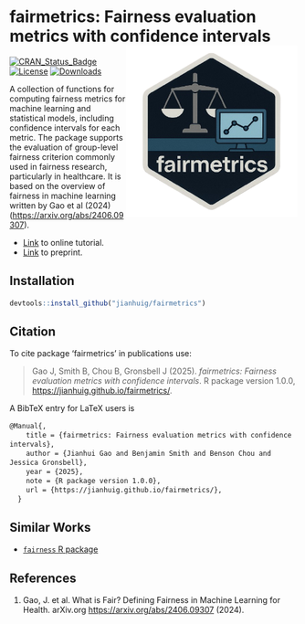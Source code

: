 # fairmetrics: Fairness evaluation metrics with confidence intervals  <a href='https://github.com/jianhuig/fairmetrics'><img src='https://raw.githubusercontent.com/jianhuig/fairmetrics/main/utils/png/hex_sticker.png' align="right" height="300" /></a>

[![CRAN_Status_Badge](https://www.r-pkg.org/badges/version/fairmetrics)](https://www.r-pkg.org/badges/version/fairmetrics)
[![License](https://img.shields.io/github/license/mashape/apistatus.svg)](http://choosealicense.com/licenses/mit/)
[![Downloads](https://cranlogs.r-pkg.org/badges/fairmetrics)](https://cran.rstudio.com/web/packages/fairmetrics/index.html)

A collection of functions for computing fairness metrics for machine learning and statistical models, including confidence intervals for each metric. The package supports the evaluation of group-level fairness criterion commonly used in fairness research, particularly in healthcare. It is based on the overview of fairness in machine learning written by Gao et al (2024) (https://arxiv.org/abs/2406.09307).

- [Link](https://jianhuig.github.io/fairmetrics/articles/fairmetrics.html) to online tutorial.
- [Link](https://arxiv.org/abs/2406.09307) to preprint.

## Installation

```r
devtools::install_github("jianhuig/fairmetrics")
```

## Citation 

To cite package ‘fairmetrics’ in publications use:

> Gao J,  Smith B, Chou B, Gronsbell J (2025). _fairmetrics: Fairness evaluation metrics with confidence intervals_. R package version 1.0.0, <https://jianhuig.github.io/fairmetrics/>.


A BibTeX entry for LaTeX users is

```
@Manual{,
    title = {fairmetrics: Fairness evaluation metrics with confidence intervals},
    author = {Jianhui Gao and Benjamin Smith and Benson Chou and Jessica Gronsbell},
    year = {2025},
    note = {R package version 1.0.0},
    url = {https://jianhuig.github.io/fairmetrics/},
  }
```

## Similar Works

- [`fairness` R package](https://github.com/kozodoi/fairness) 

## References

1. Gao, J. et al. What is Fair? Defining Fairness in Machine Learning for Health. arXiv.org https://arxiv.org/abs/2406.09307 (2024).
